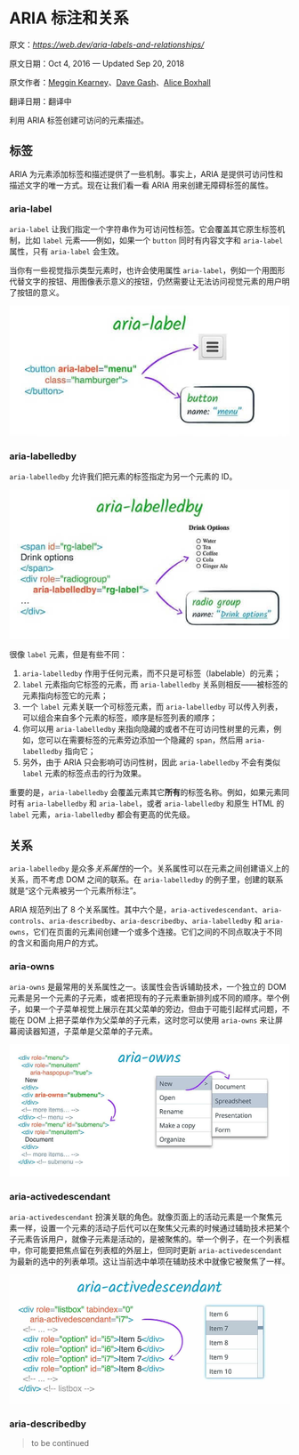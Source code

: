 # ARIA 标注和关系

原文：*https://web.dev/aria-labels-and-relationships/*

原文日期：Oct 4, 2016 — Updated Sep 20, 2018

原文作者：[Meggin Kearney](https://web.dev/authors/megginkearney/)、[Dave Gash](https://web.dev/authors/dgash/)、[Alice Boxhall](https://web.dev/authors/aliceboxhall/)

翻译日期：翻译中

利用 ARIA 标签创建可访问的元素描述。

## 标签

ARIA 为元素添加标签和描述提供了一些机制。事实上，ARIA 是提供可访问性和描述文字的唯一方式。现在让我们看一看 ARIA 用来创建无障碍标签的属性。

### aria-label

`aria-label` 让我们指定一个字符串作为可访问性标签。它会覆盖其它原生标签机制，比如 `label` 元素——例如，如果一个 `button` 同时有内容文字和 `aria-label` 属性，只有 `aria-label` 会生效。

当你有一些视觉指示类型元素时，也许会使用属性 `aria-label`，例如一个用图形代替文字的按钮、用图像表示意义的按钮，仍然需要让无法访问视觉元素的用户明了按钮的意义。

![用 aria-label 识别图像按钮。](aria-label.jpg)

### aria-labelledby

`aria-labelledby` 允许我们把元素的标签指定为另一个元素的 ID。

![用 aria-labelledby 识别一个单选组。](./aria-labelledby.jpg)

很像 `label` 元素，但是有些不同：
1. `aria-labelledby` 作用于任何元素，而不只是可标签（labelable）的元素；
2. `label` 元素指向它标签的元素，而 `aria-labelledby` 关系则相反——被标签的元素指向标签它的元素；
3. 一个 `label` 元素关联一个可标签元素，而 `aria-labelledby` 可以传入列表，可以组合来自多个元素的标签，顺序是标签列表的顺序；
4. 你可以用 `aria-labelledby` 来指向隐藏的或者不在可访问性树里的元素，例如，您可以在需要标签的元素旁边添加一个隐藏的 `span`，然后用 `aria-labelledby` 指向它；
5. 另外，由于 ARIA 只会影响可访问性树，因此 `aria-labelledby` 不会有类似 `label` 元素的标签点击的行为效果。

重要的是，`aria-labelledby` 会覆盖元素其它**所有**的标签名称。例如，如果元素同时有 `aria-labelledby` 和 `aria-label`，或者 `aria-labelledby` 和原生 HTML 的 `label` 元素，`aria-labelledby` 都会有更高的优先级。

## 关系

`aria-labelledby` 是众多*关系属性*的一个。关系属性可以在元素之间创建语义上的关系，而不考虑 DOM 之间的联系。在 `aria-labelledby` 的例子里，创建的联系就是“这个元素被另一个元素所标注”。

ARIA 规范列出了 8 个关系属性。其中六个是，`aria-activedescendant`、`aria-controls`、`aria-describedby`、`aria-describedby`、`aria-labelledby` 和 `aria-owns`，它们在页面的元素间创建一个或多个连接。它们之间的不同点取决于不同的含义和面向用户的方式。

### aria-owns

`aria-owns` 是最常用的关系属性之一。该属性会告诉辅助技术，一个独立的 DOM 元素是另一个元素的子元素，或者把现有的子元素重新排列成不同的顺序。举个例子，如果一个子菜单视觉上展示在其父菜单的旁边，但由于可能引起样式问题，不能在 DOM 上把子菜单作为父菜单的子元素，这时您可以使用 `aria-owns` 来让屏幕阅读器知道，子菜单是父菜单的子元素。

![用 aria-owns 来声明菜单和子菜单之间的关系。](./aria-owns.jpg)

### aria-activedescendant

`aria-activedescendant` 扮演关联的角色。就像页面上的活动元素是一个聚焦元素一样，设置一个元素的活动子后代可以在聚焦父元素的时候通过辅助技术把某个子元素告诉用户，就像子元素是活动的，是被聚焦的。举一个例子，在一个列表框中，你可能要把焦点留在列表框的外层上，但同时更新 `aria-activedescendant` 为最新的选中的列表单项。这让当前选中单项在辅助技术中就像它被聚焦了一样。

![用 aria-activedescendant 来声明列表框的关系。](./aria-activedescendant.jpg)

### aria-describedby

> to be continued









